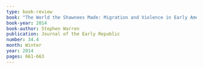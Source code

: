 ```yaml
---
type: book-review
book: "The World the Shawnees Made: Migration and Violence in Early America"
book-year: 2014
book-author: Stephen Warren
publication: Journal of the Early Republic
number: 34.4
month: Winter
year: 2014
pages: 661-663
---
```

